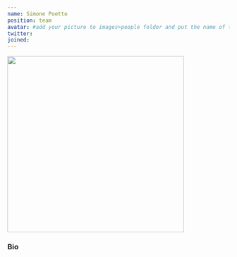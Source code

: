 ```yaml
---
name: Simone Poetto
position: team
avatar: #add your picture to images>people folder and put the name of the file 'name_surname.jpg' here
twitter: 
joined: 
---
```


<img width="400" src="{{site.baseurl}}/images/people/{{page.avatar}}" data-action="zoom">


### Bio



